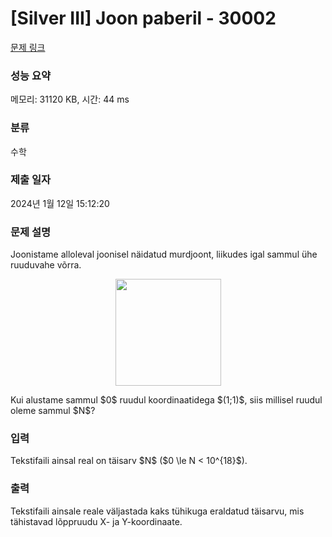 # [Silver III] Joon paberil - 30002 

[문제 링크](https://www.acmicpc.net/problem/30002) 

### 성능 요약

메모리: 31120 KB, 시간: 44 ms

### 분류

수학

### 제출 일자

2024년 1월 12일 15:12:20

### 문제 설명

<p>Joonistame alloleval joonisel näidatud murdjoont, liikudes igal sammul ühe ruuduvahe võrra.</p>

<p style="text-align: center;"><img alt="" src="" style="width: 169px; height: 171px;"></p>

<p>Kui alustame sammul $0$ ruudul koordinaatidega $(1;1)$, siis millisel ruudul oleme sammul $N$?</p>

### 입력 

 <p>Tekstifaili ainsal real on täisarv $N$ ($0 \le N < 10^{18}$).</p>

### 출력 

 <p>Tekstifaili ainsale reale väljastada kaks tühikuga eraldatud täisarvu, mis tähistavad lõppruudu X- ja Y-koordinaate.</p>

